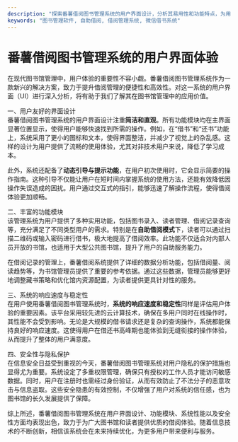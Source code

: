 ```yaml
---
description: "探索番薯借阅图书管理系统的用户界面设计，分析其易用性和功能特点，为用户提供最佳的图书管理体验。"
keywords: "图书管理软件, 自助借阅, 借阅管理系统, 微信借书系统"
---
```

# 番薯借阅图书管理系统的用户界面体验

在现代图书馆管理中，用户体验的重要性不容小觑。番薯借阅图书管理系统作为一款新兴的解决方案，致力于提升借阅管理的便捷性和高效性。对这一系统的用户界面（UI）进行深入分析，将有助于我们了解其在图书馆管理中的应用价值。

一、用户友好的界面设计  
番薯借阅图书管理系统的用户界面设计注重**简洁和直观**。所有功能模块均在主界面显著位置显示，使得用户能够快速找到所需的操作。例如，在“借书”和“还书”功能上，系统采用了更小的图标和文本，使得界面整洁，并减少了视觉上的杂乱感。这样的设计为用户提供了流畅的使用体验，尤其对非技术用户来说，降低了学习成本。

此外，系统还配备了**动态引导与提示功能**，在用户初次使用时，它会显示简要的操作指南。这种引导不仅能让用户在短时间内掌握系统的使用方法，还能有效降低因操作失误造成的困扰。用户通过交互式的指引，能够迅速了解操作流程，使得借阅体验更加顺畅。

二、丰富的功能模块  
该管理系统为用户提供了多种实用功能，包括图书录入、读者管理、借阅记录查询等，充分满足了不同类型用户的需求。特别是在**自助借阅模式**下，读者可以通过扫描二维码或输入密码进行借书，极大地提高了借阅效率。此功能不仅适合对内部人员开放的书馆，也适用于大型公共图书馆，提升了用户的自助服务能力。

在借阅记录的管理上，番薯借阅系统提供了详细的数据分析功能，包括借阅量、阅读趋势等，为书馆管理员提供了重要的参考依据。通过这些数据，管理员能够更好地调整藏书策略和优化馆内资源配置，为读者提供更具针对性的服务。

三、系统的响应速度与稳定性  
在用户使用番薯借阅图书管理系统时，**系统的响应速度和稳定性**同样是评估用户体验的重要因素。该平台采用较先进的云计算技术，确保在多用户同时在线操作时，其性能不会受到影响。无论是大规模的借书请求还是复杂的查询操作，系统都能保持良好的响应速度。这使得用户在借还书高峰期也能体验到无缝衔接的操作体验，从而提升了整体的用户满意度。

四、安全性与隐私保护  
在信息安全日益受到重视的今天，番薯借阅图书管理系统对用户隐私的保护措施也显得尤为重要。系统设定了多重权限管理，确保只有授权的工作人员才能访问敏感数据。同时，用户在注册时也需经过身份验证，从而有效防止了不法分子的恶意攻击与信息盗取。这些安全隐患的有效控制，不仅增强了用户对系统的信任感，也为图书馆的长久发展提供了保障。

综上所述，番薯借阅图书管理系统在用户界面设计、功能模块、系统性能以及安全性方面均表现出色，致力于为广大图书馆和读者提供优质的借阅体验。随着信息技术的不断创新，相信该系统会在未来持续优化，为更多用户带来便利与服务。
